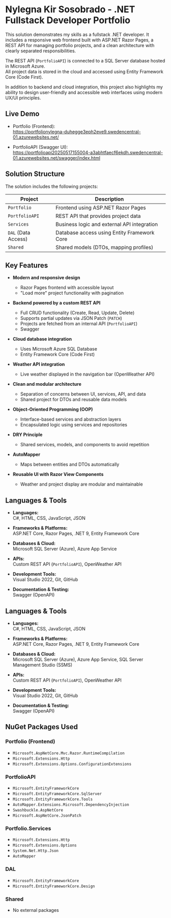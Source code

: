 # Nylegna Kir Sosobrado - .NET Fullstack Developer Portfolio

This solution demonstrates my skills as a fullstack .NET developer. It includes a responsive web frontend built with ASP.NET Razor Pages, a REST API for managing portfolio projects, and a clean architecture with clearly separated responsibilities.

The REST API (`PortfolioAPI`) is connected to a SQL Server database hosted in Microsoft Azure.  
All project data is stored in the cloud and accessed using Entity Framework Core (Code First).

In addition to backend and cloud integration, this project also highlights my ability to design user-friendly and accessible web interfaces using modern UX/UI principles.



## Live Demo

- Portfolio (Frontend):  
  https://portfolionylegna-duhegge3eph2eve9.swedencentral-01.azurewebsites.net/

- PortfolioAPI (Swagger UI):  
  https://portfolioapi20250517155004-a3abhtfaecf6ekdh.swedencentral-01.azurewebsites.net/swagger/index.html


## Solution Structure

The solution includes the following projects:

| Project                 | Description                                               |
|-------------------------|-----------------------------------------------------------|
| `Portfolio`             | Frontend using ASP.NET Razor Pages                        |
| `PortfolioAPI`          | REST API that provides project data                       |
| `Services`              | Business logic and external API integration               |
| `DAL` (Data Access)     | Database access using Entity Framework Core               |
| `Shared`                | Shared models (DTOs, mapping profiles)                    |

  ## Key Features

- **Modern and responsive design**
  - Razor Pages frontend with accessible layout
  - "Load more" project functionality with pagination

- **Backend powered by a custom REST API**
  - Full CRUD functionality (Create, Read, Update, Delete)
  - Supports partial updates via JSON Patch (`PATCH`)
  - Projects are fetched from an internal API (`PortfolioAPI`)
  - Swagger 


- **Cloud database integration**
  - Uses Microsoft Azure SQL Database
  - Entity Framework Core (Code First)

- **Weather API integration**
  - Live weather displayed in the navigation bar (OpenWeather API)

- **Clean and modular architecture**
  - Separation of concerns between UI, services, API, and data
  - Shared project for DTOs and reusable data models

- **Object-Oriented Programming (OOP)**
  - Interface-based services and abstraction layers
  - Encapsulated logic using services and repositories

- **DRY Principle**
  - Shared services, models, and components to avoid repetition

- **AutoMapper**
  - Maps between entities and DTOs automatically

- **Reusable UI with Razor View Components**
  - Weather and project display are modular and maintainable

## Languages & Tools

- **Languages:**  
  C#, HTML, CSS, JavaScript, JSON

- **Frameworks & Platforms:**  
  ASP.NET Core, Razor Pages, .NET 9, Entity Framework Core

- **Databases & Cloud:**  
  Microsoft SQL Server (Azure), Azure App Service

- **APIs:**  
  Custom REST API (`PortfolioAPI`), OpenWeather API

- **Development Tools:**  
  Visual Studio 2022, Git, GitHub

- **Documentation & Testing:**  
  Swagger (OpenAPI)


## Languages & Tools

- **Languages:**  
  C#, HTML, CSS, JavaScript, JSON

- **Frameworks & Platforms:**  
  ASP.NET Core, Razor Pages, .NET 9, Entity Framework Core

- **Databases & Cloud:**  
  Microsoft SQL Server (Azure), Azure App Service, SQL Server Management Studio (SSMS)

- **APIs:**  
  Custom REST API (`PortfolioAPI`), OpenWeather API

- **Development Tools:**  
  Visual Studio 2022, Git, GitHub

- **Documentation & Testing:**  
  Swagger (OpenAPI)


## NuGet Packages Used

### Portfolio (Frontend)
- `Microsoft.AspNetCore.Mvc.Razor.RuntimeCompilation`
- `Microsoft.Extensions.Http`
- `Microsoft.Extensions.Options.ConfigurationExtensions`

### PortfolioAPI
- `Microsoft.EntityFrameworkCore`
- `Microsoft.EntityFrameworkCore.SqlServer`
- `Microsoft.EntityFrameworkCore.Tools`
- `AutoMapper.Extensions.Microsoft.DependencyInjection`
- `Swashbuckle.AspNetCore`
- `Microsoft.AspNetCore.JsonPatch`

### Portfolio.Services
- `Microsoft.Extensions.Http`
- `Microsoft.Extensions.Options`
- `System.Net.Http.Json`
- `AutoMapper`

### DAL
- `Microsoft.EntityFrameworkCore`
- `Microsoft.EntityFrameworkCore.Design`

### Shared
- No external packages


